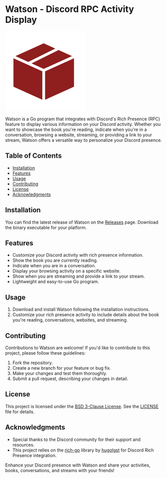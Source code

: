 # Watson - Discord RPC Activity Display

![Watson Icon](logo.png)

Watson is a Go program that integrates with Discord's Rich Presence (RPC) feature to display various information on your Discord activity. Whether you want to showcase the book you're reading, indicate when you're in a conversation, browsing a website, streaming, or providing a link to your stream, Watson offers a versatile way to personalize your Discord presence.

## Table of Contents

- [Installation](#installation)
- [Features](#features)
- [Usage](#usage)
- [Contributing](#contributing)
- [License](#license)
- [Acknowledgments](#acknowledgments)

## Installation

You can find the latest release of Watson on the [Releases](https://github.com/BlyDoesCoding/Watson/releases) page. Download the binary executable for your platform.

## Features

- Customize your Discord activity with rich presence information.
- Show the book you are currently reading.
- Indicate when you are in a conversation.
- Display your browsing activity on a specific website.
- Show when you are streaming and provide a link to your stream.
- Lightweight and easy-to-use Go program.

## Usage

1. Download and install Watson following the installation instructions.
2. Customize your rich presence activity to include details about the book you're reading, conversations, websites, and streaming.

## Contributing

Contributions to Watson are welcome! If you'd like to contribute to this project, please follow these guidelines:

1. Fork the repository.
2. Create a new branch for your feature or bug fix.
3. Make your changes and test them thoroughly.
4. Submit a pull request, describing your changes in detail.

## License

This project is licensed under the [BSD 3-Clause License](LICENSE). See the [LICENSE](LICENSE) file for details.

## Acknowledgments

- Special thanks to the Discord community for their support and resources.
- This project relies on the [rich-go](https://github.com/hugolgst/rich-go) library by [hugolgst](https://github.com/hugolgst) for Discord Rich Presence integration.

Enhance your Discord presence with Watson and share your activities, books, conversations, and streams with your friends!

